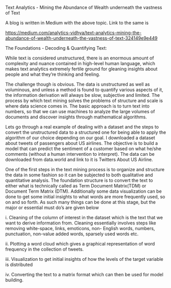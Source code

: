Text Analytics - Mining the Abundance of Wealth underneath the vastness of Text

A blog is written in Medium with the above topic. Link to the same is 

https://medium.com/analytics-vidhya/text-analytics-mining-the-abundance-of-wealth-underneath-the-vastness-of-text-324149e9e449

The Foundations - Decoding & Quantifying Text:

While text is considered unstructured, there is an enormous amount of complexity and nuance contained in high-level human language, which makes text analytics extremely fertile ground for gleaning insights about people and what they’re thinking and feeling.

The challenge though is obvious. The data is unstructured as well as voluminous, and unless a method is found to quantify various aspects of it, the information derivation will always be slow, subjective and limited. The process by which text mining solves the problems of structure and scale is where data science comes in. The basic approach is to turn text into numbers, so that we can use machines to analyze the large volumes of documents and discover insights through mathematical algorithms.

Lets go through a real example of dealing with a dataset and the steps to convert the unstructured data to a structured one for being able to apply the algorithm of our choice depending on our goal. I downloaded a dataset about tweets of passengers about US airlines. The objective is to build a model that can predict the sentiment of a customer based on what he/she comments (without a human intervention to interpret). The data can be downloaded from data.world and link to it is Twitters About US Airline.

One of the first steps in the text mining process is to organize and structure the data in some fashion so it can be subjected to both qualitative and quantitative analysis. The foundation structure is to convert the text to either what is technically called as Term Document Matrix(TDM) or Document Term Matrix (DTM). Additionally some data visualization can be done to get some initial insights to what words are more frequently used, so on and so forth. As such many things can be done at this stage, but the major or essential must do’s are given below

i. Cleaning of the column of interest in the dataset which is the text that we want to derive information from. Cleaning essentially involves steps like removing white-space, links, emoticons, non- English words, numbers, punctuation, non-value added words, sparsely used words etc.

ii. Plotting a word cloud which gives a graphical representation of word frequency in the collection of tweets.

iii. Visualization to get initial insights of how the levels of the target variable is distributed

iv. Converting the text to a matrix format which can then be used for model building.
